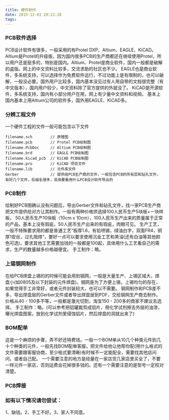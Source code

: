 ```yaml
---
title: 硬件制作
date: 2015-12-01 20:21:18
tags:
---
```


### PCB软件选择

PCB设计软件有很多，一般采用的有Protel DXP、Altium、EAGLE、KiCAD。
Altium是Protel的升级版，因为国内很多PCB的生产商都还在继续使用Protel，所以用户还是挺多的，特别是国内。Altium、Protel是商业软件，国内一般都是破解的盗版。网上的中文资料比较多，交流求助的社区也不少。
EAGLE也是商业软件，多系统支持，可以选择作为免费软件运行，不过功能上是有限制的，也可以破解，一般没必要。国外用户比较多，国内基本没见过有人用自带的文档很完整（有中文版本），国内用户较少，中文资料除了官方提供的外就没了。
KiCAD是开源软件，多系统支持，国内有小部分用户在用，网上有少量中文资料和视频。
基本上国内基本上用Altium公司的软件多，国外用EAGLE、KiCAD多。

### 分辨工程文件

一个硬件工程的文件一般可能包含以下文件
```
filename.sch		// 原理图
filename.pcb		// Protel PCB绘制图
filename.PcbDoc		// Altium PCB绘制图
filename.brd		// EAGLE PCB绘制图
filename.kicad_pcb	// KiCAD PCB绘制图
filename.pro		// KiCAD 项目文件
filename.lib		// 元件库文件
Gerber				// 提供给PCB生产商的文件，一般包含PCB的所有层和钻孔文件，有好几个文件，后缀名很多，具体要看用什么PCB设计软件导出的
```

### PCB制作

绘制好PCB图确认没有问题后，导出Gerber文件和钻孔文件，找一家PCB生产商把文件提供给对方让其制作。一般有两种价格供选择100人民币生产5块板+一块样板，
50人民币生产10块板（10cm x 10cm），100人民币生产出来的质量属于正常的产品，基本上没有瑕疵，50人民币生产出来的有瑕疵，肉眼可见。
生产工艺，一般不特殊要求用的都是普通工艺“板厚1.6，有铅喷锡，绿油白字，双面FR4，铜厚1安丝，过孔阻焊”，要好一点可以要求使用沉金工艺和黑油(还有白油等其他颜色可选)，要求其他工艺需要加钱的一般都是100起，具体用什么工艺看自己的需求，生产的数量越多价格越便宜。
手工制作：略。

### 上锡钢网制作

在给PCB焊盘上锡的的时候可能会用到钢网，一般是大量生产、上锡区域大，焊盘小(如0805及以下封装的元件焊盘)。钢网是为了方便上锡，上锡均匀的存在，如果觉得手工非常好，或者元件封装较大，也可以不需要。
钢网制作和PCB差不多，导出焊盘层的Gerber文件或者导出焊盘层到PDF，交给钢网生产商去制作。价格从40 - 100多不等，一般都是激光切割，淘宝150 - 200多的商家不建议去选择。
手工制作：略。(可以参考把铝罐裁剪成铝片，用化学试剂擦去外层的油漆，曝光焊盘图案，放到化学试剂里侵蚀铝片，然后焊盘的洞就出来了)

### BOM配单

这是一个麻烦的步骤，弄不好还特费钱。一般一个BOM单从10几个种类元件到几十个种类的元件，一般先找BOM配单客服，把文件给他让他帮你配(用什么格式的文件需要跟客服协商，至少格式要清晰)有时候不一定能配全，需要找其他店问问，或者自己配。
一个需要注意的地方是经量在一家店货几家店里买全了，不要一样元件一家店，否则运费会花掉很多钱的。还有一个需要注意的是型号一定校对清楚。

### PCB焊接

### 如有以下情况请勿尝试：
1、缺钱。2、手工不好。3、家人不同意。

